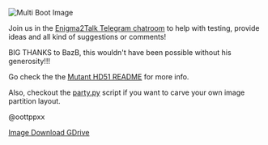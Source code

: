 ![Multi Boot Image](https://github.com/oottppxx/enigma2/blob/master/mutanthd51/hd51x8mi.jpg)

Join us in the [Enigma2Talk Telegram chatroom](https://t.me/talkenigma2)
to help with testing, provide ideas and all kind of suggestions or comments!

BIG THANKS to BazB, this wouldn't have been possible without his generosity!!!

Go check the the [Mutant HD51 README](https://github.com/oottppxx/enigma2/blob/master/mutanthd51/README.md)
for more info.

Also, checkout the [party.py](https://github.com/oottppxx/enigma2/blob/master/scripts/party/party.py)
script if you want to carve your own image partition layout.

@oottppxx

[Image Download GDrive](https://drive.google.com/file/d/1KceL9asN3sv8fX-1cZ6_Bpn-s2A38rCE/)

